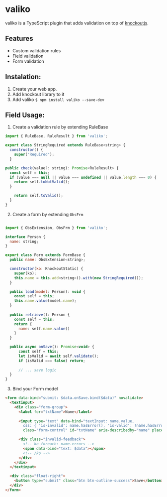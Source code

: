 # valiko

valiko is a TypeScript plugin that adds validation on top of [knockoutjs](http://knockoutjs.com/).

## Features

  - Custom validation rules
  - Field validation
  - Form validation

## Instalation:
  1. Create your web app.
  2. Add knockout library to it
  3. Add valiko `$ npm install valiko --save-dev`


## Field Usage:

  1. Create a validation rule by extending RuleBase

  ```javascript
  import { RuleBase, RuleResult } from 'valiko';

  export class StringRequired extends RuleBase<string> {
    constructor() {
      super("Required");
    }

  public check(value?: string): Promise<RuleResult> {
    const self = this;
    if (value === null || value === undefined || value.length === 0) {
      return self.toNotValid();
    }

      return self.toValid();
    }
  }
  ```

  2. Create a form by extending `ObsFrm`

  ```javascript

  import { ObsExtension, ObsFrm } from 'valiko';

  interface Person {
    name: string;
  }

  export class Form extends FormBase {
    public name: ObsExtension<string>;

    constructor(ko: KnockoutStatic) {
      super(ko);
      this.name = this.add<string>().with(new StringRequired());
    }

    public load(model: Person): void {
      const self = this;
      this.name.value(model.name);
    }	
    
    public retrieve(): Person {
      const self = this;
      return {
        name: self.name.value()
      }
    }

    public async onSave(): Promise<void> {
        const self = this;
        let isValid = await self.validate();
        if (isValid === false) return;
        
        // ... save logic
    }
  }

  ```

  3. Bind your Form model

  ```html
  <form data-bind="submit: $data.onSave.bind($data)" novalidate>    
    <textinput>
      <div class="form-group">
        <label for="txtName">Name</label>
        
        <input type="text" data-bind="textInput: name.value, 
          css: { 'is-invalid': name.hasError(), 'is-valid': !name.hasError() && name.wasValidated() }"          
          class="form-control" id="txtName" aria-describedby="name" placeholder="Name">

        <div class="invalid-feedback">
          <!-- ko foreach: name.errors -->
          <span data-bind="text: $data"></span>
          <!-- /ko -->
        </div>
      </div>
    </textinput>

    <div class="float-right">            
      <button type="submit" class="btn btn-outline-success">Save</button>
    </div>
  </form>

  ```